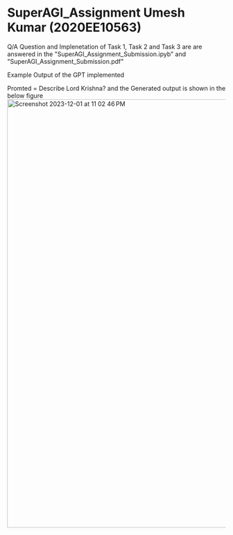 # SuperAGI_Assignment Umesh Kumar (2020EE10563)

Q/A Question and Implenetation of Task 1, Task 2 and Task 3 are are answered in the "SuperAGI_Assignment_Submission.ipyb" and "SuperAGI_Assignment_Submission.pdf"

Example Output of the GPT implemented 

Promted = Describe Lord Krishna?
and the Generated output is shown in the below figure
<img width="989" alt="Screenshot 2023-12-01 at 11 02 46 PM" src="https://github.com/umesh0101/SuperAGI_Assignment/assets/95159950/c49c06cb-18c7-4f4d-a1fb-096124eeb737">

